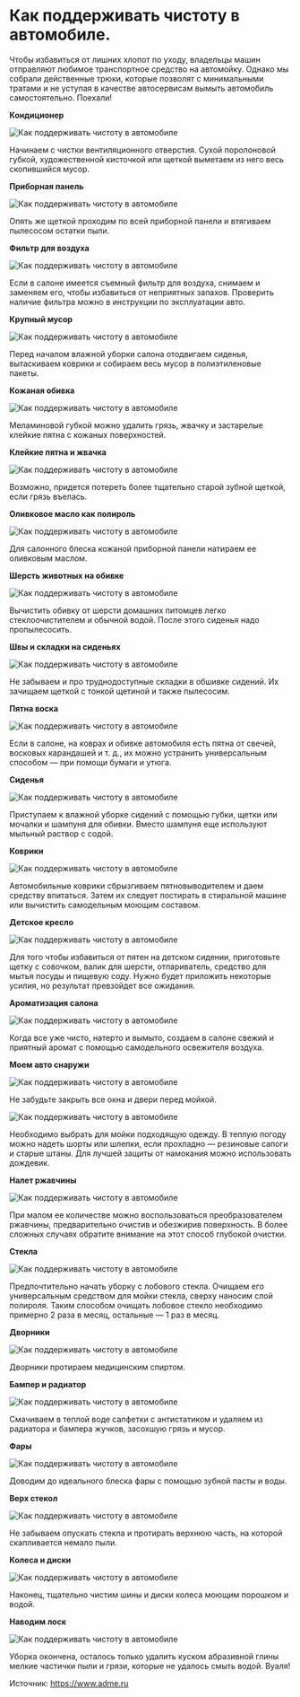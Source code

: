 # Как поддерживать чистоту в автомобиле.
Чтобы избавиться от лишних хлопот по уходу, владельцы машин отправляют любимое транспортное средство на автомойку. Однако мы собрали действенные трюки, которые позволят с минимальными тратами и не уступая в качестве автосервисам вымыть автомобиль самостоятельно. Поехали!

**Кондиционер**

![Как поддерживать чистоту в автомобиле](/images/Auto/auto_clear_002.jpg 'Как поддерживать чистоту в автомобиле')

Начинаем с чистки вентиляционного отверстия. Сухой поролоновой губкой, художественной кисточкой или щеткой выметаем из него весь скопившийся мусор.

**Приборная панель**

![Как поддерживать чистоту в автомобиле](/images/Auto/auto_clear_003.jpg 'Как поддерживать чистоту в автомобиле')

Опять же щеткой проходим по всей приборной панели и втягиваем пылесосом остатки пыли.

**Фильтр для воздуха**

![Как поддерживать чистоту в автомобиле](/images/Auto/auto_clear_004.jpg 'Как поддерживать чистоту в автомобиле')

Если в салоне имеется съемный фильтр для воздуха, снимаем и заменяем его, чтобы избавиться от неприятных запахов. Проверить наличие фильтра можно в инструкции по эксплуатации авто.

**Крупный мусор**

![Как поддерживать чистоту в автомобиле](/images/Auto/auto_clear_005.jpg 'Как поддерживать чистоту в автомобиле')

Перед началом влажной уборки салона отодвигаем сиденья, вытаскиваем коврики и собираем весь мусор в полиэтиленовые пакеты.

**Кожаная обивка**

![Как поддерживать чистоту в автомобиле](/images/Auto/auto_clear_006.jpg 'Как поддерживать чистоту в автомобиле')

Меламиновой губкой можно удалить грязь, жвачку и застарелые клейкие пятна с кожаных поверхностей.

**Клейкие пятна и жвачка**

![Как поддерживать чистоту в автомобиле](/images/Auto/auto_clear_007.jpg 'Как поддерживать чистоту в автомобиле')

Возможно, придется потереть более тщательно старой зубной щеткой, если грязь въелась.

**Оливковое масло как полироль**

![Как поддерживать чистоту в автомобиле](/images/Auto/auto_clear_008.jpg 'Как поддерживать чистоту в автомобиле')

Для салонного блеска кожаной приборной панели натираем ее оливковым маслом.

**Шерсть животных на обивке**

![Как поддерживать чистоту в автомобиле](/images/Auto/auto_clear_009.jpg 'Как поддерживать чистоту в автомобиле')

Вычистить обивку от шерсти домашних питомцев легко стеклоочистителем и обычной водой. После этого сиденья надо пропылесосить.

**Швы и складки на сиденьях**

![Как поддерживать чистоту в автомобиле](/images/Auto/auto_clear_010.jpg 'Как поддерживать чистоту в автомобиле')

Не забываем и про труднодоступные складки в обшивке сидений. Их зачищаем щеткой с тонкой щетиной и также пылесосим.

**Пятна воска**

![Как поддерживать чистоту в автомобиле](/images/Auto/auto_clear_011.jpg 'Как поддерживать чистоту в автомобиле')

Если в салоне, на коврах и обивке автомобиля есть пятна от свечей, восковых карандашей и т. д., их можно устранить универсальным способом — при помощи бумаги и утюга.

**Сиденья**

![Как поддерживать чистоту в автомобиле](/images/Auto/auto_clear_012.jpg 'Как поддерживать чистоту в автомобиле')

Приступаем к влажной уборке сидений с помощью губки, щетки или мочалки и шампуня для обивки. Вместо шампуня еще используют мыльный раствор с содой.

**Коврики**

![Как поддерживать чистоту в автомобиле](/images/Auto/auto_clear_013.jpg 'Как поддерживать чистоту в автомобиле')

Автомобильные коврики сбрызгиваем пятновыводителем и даем средству впитаться. Затем их следует постирать в стиральной машине или вычистить самодельным моющим составом.

**Детское кресло**

![Как поддерживать чистоту в автомобиле](/images/Auto/auto_clear_014.jpg 'Как поддерживать чистоту в автомобиле')

Для того чтобы избавиться от пятен на детском сидении, приготовьте щетку с совочком, валик для шерсти, отпариватель, средство для мытья посуды и пищевую соду. Нужно будет приложить некоторые усилия, но результат превзойдет все ожидания.

**Ароматизация салона**

![Как поддерживать чистоту в автомобиле](/images/Auto/auto_clear_015.jpg 'Как поддерживать чистоту в автомобиле')

Когда все уже чисто, натерто и вымыто, создаем в салоне свежий и приятный аромат с помощью самодельного освежителя воздуха.

**Моем авто снаружи**

![Как поддерживать чистоту в автомобиле](/images/Auto/auto_clear_016.jpg 'Как поддерживать чистоту в автомобиле')

Не забудьте закрыть все окна и двери перед мойкой.

![Как поддерживать чистоту в автомобиле](/images/Auto/auto_clear_017.jpg 'Как поддерживать чистоту в автомобиле')

Необходимо выбрать для мойки подходящую одежду. В теплую погоду можно надеть шорты или шлепки, если прохладно — резиновые сапоги и старые штаны. Для лучшей защиты от намокания можно использовать дождевик.

**Налет ржавчины**

![Как поддерживать чистоту в автомобиле](/images/Auto/auto_clear_018.jpg 'Как поддерживать чистоту в автомобиле')

При малом ее количестве можно воспользоваться преобразователем ржавчины, предварительно очистив и обезжирив поверхность. В более сложных случаях обратите внимание на этот способ глубокой очистки.

**Стекла**

![Как поддерживать чистоту в автомобиле](/images/Auto/auto_clear_019.jpg 'Как поддерживать чистоту в автомобиле')

Предпочтительно начать уборку с лобового стекла. Очищаем его универсальным средством для мойки стекла, сверху наносим слой полироля. Таким способом очищать лобовое стекло необходимо примерно 2 раза в месяц, остальные — 1 раз в месяц.

**Дворники**

![Как поддерживать чистоту в автомобиле](/images/Auto/auto_clear_020.jpg 'Как поддерживать чистоту в автомобиле')

Дворники протираем медицинским спиртом.

**Бампер и радиатор**

![Как поддерживать чистоту в автомобиле](/images/Auto/auto_clear_021.jpg 'Как поддерживать чистоту в автомобиле')

Смачиваем в теплой воде салфетки с антистатиком и удаляем из радиатора и бампера жучков, засохшую грязь и мусор.

**Фары**

![Как поддерживать чистоту в автомобиле](/images/Auto/auto_clear_022.jpg 'Как поддерживать чистоту в автомобиле')

Доводим до идеального блеска фары с помощью зубной пасты и воды.

**Верх стекол**

![Как поддерживать чистоту в автомобиле](/images/Auto/auto_clear_023.jpg 'Как поддерживать чистоту в автомобиле')

Не забываем опускать стекла и протирать верхнюю часть, на которой скапливается немало пыли.

**Колеса и диски**

![Как поддерживать чистоту в автомобиле](/images/Auto/auto_clear_024.jpg 'Как поддерживать чистоту в автомобиле')

Наконец, тщательно чистим шины и диски колеса моющим порошком и водой.

**Наводим лоск**

![Как поддерживать чистоту в автомобиле](/images/Auto/auto_clear_025.jpg 'Как поддерживать чистоту в автомобиле')

Уборка окончена, осталось только удалить куском абразивной глины мелкие частички пыли и грязи, которые не удалось смыть водой. Вуаля!

Источник: https://www.adme.ru
